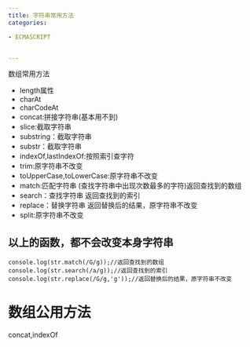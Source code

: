 ```yaml
---
title: 字符串常用方法
categories: 

- ECMASCRIPT


---
```


数组常用方法
- length属性
- charAt
- charCodeAt
- concat:拼接字符串(基本用不到)
- slice:截取字符串
- substring：截取字符串
- substr：截取字符串
- indexOf,lastIndexOf:按照索引查字符
- trim:原字符串不改变
- toUpperCase,toLowerCase:原字符串不改变
- match:匹配字符串  (查找字符串中出现次数最多的字符)返回查找到的数组
- search：查找字符串     返回查找到的索引
- replace：替换字符串    返回替换后的结果，原字符串不改变
- split:原字符串不改变

## 以上的函数，都不会改变本身字符串

```
console.log(str.match(/G/g));//返回查找到的数组
console.log(str.search(/a/g));//返回查找到的索引
console.log(str.replace(/G/g,'g'));//返回替换后的结果，原字符串不改变
```


# 数组公用方法
concat,indexOf  